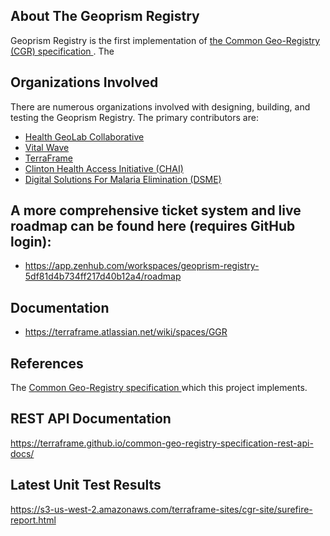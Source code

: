 ## About The Geoprism Registry
Geoprism Registry is the first implementation of <a href="https://github.com/terraframe/common-geo-registry-specification" target="_blank">the Common Geo-Registry (CGR) specification </a>. The 

## Organizations Involved
There are numerous organizations involved with designing, building, and testing the Geoprism Registry. The primary contributors are:
* <a href="https://healthgeolab.net/" target="_blank">Health GeoLab Collaborative</a>
* <a href="http://vitalwave.com/" target="_blank">Vital Wave</a>
* <a href="http://terraframe.com/" target="_blank">TerraFrame</a>
* <a href="https://clintonhealthaccess.org/" target="_blank">Clinton Health Access Initiative (CHAI)</a>
* <a href="http://dsme.community/" target="_blank">Digital Solutions For Malaria Elimination (DSME)</a>


## A more comprehensive ticket system and live roadmap can be found here (requires GitHub login):
*  https://app.zenhub.com/workspaces/geoprism-registry-5df81d4b734ff217d40b12a4/roadmap

## Documentation
* https://terraframe.atlassian.net/wiki/spaces/GGR


## References
The <a href="https://github.com/terraframe/common-geo-registry-specification" target="_blank">Common Geo-Registry specification </a> which this project implements.


## REST API Documentation
https://terraframe.github.io/common-geo-registry-specification-rest-api-docs/

## Latest Unit Test Results
https://s3-us-west-2.amazonaws.com/terraframe-sites/cgr-site/surefire-report.html
